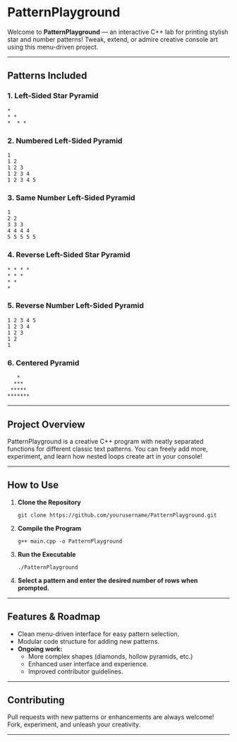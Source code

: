 # PatternPlayground

Welcome to **PatternPlayground** — an interactive C++ lab for printing stylish star and number patterns! Tweak, extend, or admire creative console art using this menu-driven project.

---

## Patterns Included

### 1. Left-Sided Star Pyramid
```
*
* *
*  * *
```

### 2. Numbered Left-Sided Pyramid
```
1
1 2
1 2 3
1 2 3 4
1 2 3 4 5
```

### 3. Same Number Left-Sided Pyramid

```
1
2 2
3 3 3
4 4 4 4
5 5 5 5 5
```

### 4. Reverse Left-Sided Star Pyramid

```
* * * *
* * *
* *
*

```

### 5. Reverse Number Left-Sided Pyramid

```
1 2 3 4 5
1 2 3 4
1 2 3
1 2
1
```


### 6. Centered Pyramid

```
   *
  ***
 *****
*******
```


---

## Project Overview

PatternPlayground is a creative C++ program with neatly separated functions for different classic text patterns. You can freely add more, experiment, and learn how nested loops create art in your console!

---

## How to Use

1. **Clone the Repository**
    ```
    git clone https://github.com/yourusername/PatternPlayground.git
    ```

2. **Compile the Program**
    ```
    g++ main.cpp -o PatternPlayground
    ```

3. **Run the Executable**
    ```
    ./PatternPlayground
    ```

4. **Select a pattern and enter the desired number of rows when prompted.**

---

## Features & Roadmap

- Clean menu-driven interface for easy pattern selection.
- Modular code structure for adding new patterns.
- **Ongoing work:**  
    - More complex shapes (diamonds, hollow pyramids, etc.)
    - Enhanced user interface and experience.
    - Improved contributor guidelines.

---

## Contributing

Pull requests with new patterns or enhancements are always welcome!
Fork, experiment, and unleash your creativity.

---
